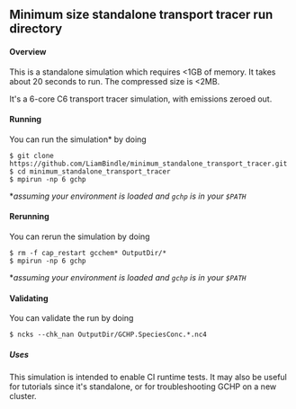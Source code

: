## Minimum size standalone transport tracer run directory


#### Overview
This is a standalone simulation which requires <1GB of memory. It takes about 20 seconds to run. The compressed size is <2MB. 

It's a 6-core C6 transport tracer simulation, with emissions zeroed out.

#### Running
You can run the simulation* by doing
```shell
$ git clone https://github.com/LiamBindle/minimum_standalone_transport_tracer.git
$ cd minimum_standalone_transport_tracer
$ mpirun -np 6 gchp
```
\*_assuming your environment is loaded and `gchp` is in your `$PATH`_

#### Rerunning
You can rerun the simulation by doing
```shell
$ rm -f cap_restart gcchem* OutputDir/*
$ mpirun -np 6 gchp
```
\*_assuming your environment is loaded and `gchp` is in your `$PATH`_


#### Validating
You can validate the run by doing
```shell
$ ncks --chk_nan OutputDir/GCHP.SpeciesConc.*.nc4
```

##### Uses
This simulation is intended to enable CI  runtime tests. It may also be useful for tutorials since it's standalone, or for troubleshooting GCHP on a new cluster.
